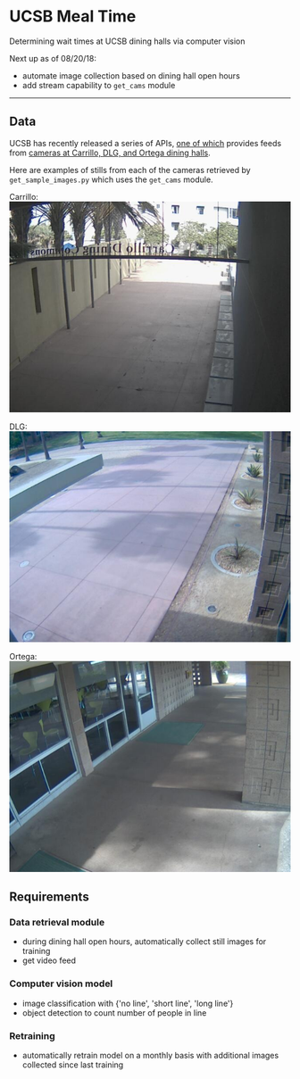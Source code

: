 # UCSB Meal Time
Determining wait times at UCSB dining halls via computer vision

Next up as of 08/20/18:
- automate image collection based on dining hall open hours
- add stream capability to `get_cams` module

---


## Data 
UCSB has recently released a series of APIs, [one of which](https://developer.ucsb.edu/apis/dining/dining-cams-v1) provides feeds from [cameras at Carrillo, DLG, and Ortega dining halls](http://www.housing.ucsb.edu/dining/dining-cams).

Here are examples of stills from each of the cameras retrieved by `get_sample_images.py` which uses the `get_cams` module.

Carrillo:  
![](img/carrillo_sample.jpg)

DLG:  
![](img/de-la-guerra_sample.jpg)

Ortega:  
![](img/ortega_sample.jpg)


## Requirements
### Data retrieval module
- during dining hall open hours, automatically collect still images for training
- get video feed

### Computer vision model
- image classification with {'no line', 'short line', 'long line'}
- object detection to count number of people in line

### Retraining
- automatically retrain model on a monthly basis with additional images collected since last training

